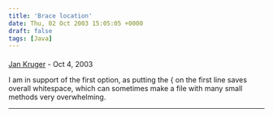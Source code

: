 ```yaml
---
title: 'Brace location'
date: Thu, 02 Oct 2003 15:05:05 +0000
draft: false
tags: [Java]
---
```



#### 
[Jan Kruger]( "tiaank@mandleve.com") - <time datetime="2003-10-02 14:21:34">Oct 4, 2003</time>

I am in support of the first option, as putting the { on the first line saves overall whitespace, which can sometimes make a file with many small methods very overwhelming.
<hr />
